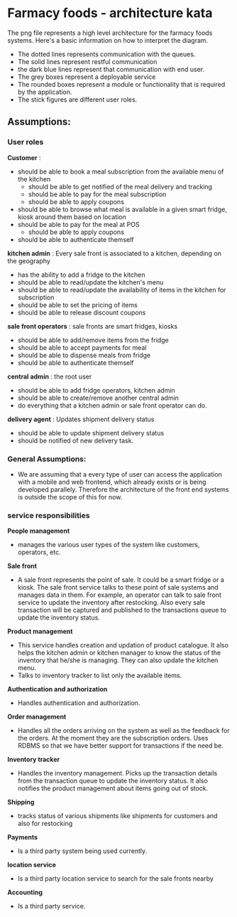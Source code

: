 # Farmacy foods - architecture kata

The png file represents a high level architecture for the farmacy foods systems. 
Here's a basic information on how to interpret the diagram. 
- The dotted lines represents communication with the queues. 
- The solid lines represent restful communication 
- the dark blue lines represent that communication with end user.
- The grey boxes represent a deployable service
- The rounded boxes represent a module or functionality that is required by the application.
- The stick figures are different user roles.

## Assumptions:

### User roles
**Customer** : 
 - should be able to book a meal subscription from the available menu of the kitchen
    - should be able to get notified of the meal delivery and tracking
    - should be able to pay for the meal subscription
    - should be able to apply coupons
 - should be able to browse what meal is available in a given smart fridge, kiosk around them based on location
 - should be able to pay for the meal at POS 
   - should be able to apply coupons
 - should be able to authenticate themself 

**kitchen admin** : Every sale front is associated to a kitchen, depending on the geography
 - has the ability to add a fridge to the kitchen
 - should be able to read/update the kitchen's menu
 - should be able to read/update the availability of items in the kitchen for subscription
 - should be able to set the pricing of items
 - should be able to release discount coupons
 
**sale front operators** : sale fronts are smart fridges, kiosks
 - should be able to add/remove items from the fridge
 - should be able to accept payments for meal
 - should be able to dispense meals from fridge
 - should be able to authenticate themself

**central admin** : the root user
- should be able to add fridge operators, kitchen admin
- should be able to create/remove another central admin
- do everything that a kitchen admin or sale front operator can do.

**delivery agent** : Updates shipment delivery status
- should be able to update shipment delivery status
- should be notified of new delivery task.


### General Assumptions:
- We are assuming that a every type of user can access the application with a mobile and web frontend, which already exists or is being developed parallely. Therefore the architecture of the front end systems is outside the scope of this for now.

### service responsibilities
**People management**
  - manages the various user types of the system like customers, operators, etc.

**Sale front**
  - A sale front represents the point of sale. It could be a smart fridge or a kiosk. The sale front service talks to these point of sale systems and manages data in them. For example, an operator can talk to sale front service to update the inventory after restocking. Also every sale transaction will be captured and published to the transactions queue to update the inventory status.
  
**Product management**
  - This service handles creation and updation of product catalogue. It also helps the kitchen admin or kitchen manager to know the status of the inventory that he/she is managing. They can also update the kitchen menu.
  - Talks to inventory tracker to list only the available items.

**Authentication and authorization**
  - Handles authentication and authorization.

**Order management**
  - Handles all the orders arriving on the system as well as the feedback for the orders. At the moment they are the subscription orders. Uses RDBMS so that we have better support for transactions if the need be.

**Inventory tracker**
  - Handles the inventory management. Picks up the transaction details from the transaction queue to update the inventory status. It also notifies the product management about items going out of stock.

**Shipping**
  - tracks status of various shipments like shipments for customers and also for restocking

**Payments**
  - Is a third party system being used currently.

**location service**
  - Is a third party location service to search for the sale fronts nearby

**Accounting**
  - Is a third party service.


